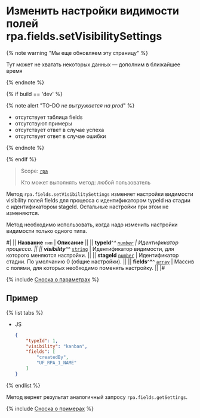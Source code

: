 # Изменить настройки видимости полей rpa.fields.setVisibilitySettings

{% note warning "Мы еще обновляем эту страницу" %}

Тут может не хватать некоторых данных — дополним в ближайшее время

{% endnote %}

{% if build == 'dev' %}

{% note alert "TO-DO _не выгружается на prod_" %}

- отсутствует таблица fields
- отсутствуют примеры
- отсутствует ответ в случае успеха
- отсутствует ответ в случае ошибки

{% endnote %}

{% endif %}

> Scope: [`rpa`](../../../scopes/permissions.md)
>
> Кто может выполнять метод: любой пользователь

Метод `rpa.fields.setVisibilitySettings` изменяет настройки видимости visibility полей fields для процесса с идентификатором typeId на стадии с идентификатором stageId. Остальные настройки при этом не изменяются.

Метод необходимо использовать, когда надо изменить настройки видимости только одного типа.

#|
|| **Название**
`тип` | **Описание** ||
|| **typeId**^*^ 
[`number`](../../../data-types.md) | Идентификатор процесса. ||
|| **visibility**^*^ 
[`string`](../../../data-types.md) | Идентификатор видимости, для которого меняются настройки. ||
|| **stageId** 
[`number`](../../../data-types.md) | Идентификатор стадии. По умолчанию 0 (общие настройки). ||
|| **fields**^*^ 
[`array`](../../../data-types.md) | Массив с полями, для которых необходимо поменять настройку. ||
|#

{% include [Сноска о параметрах](../../../../_includes/required.md) %}

## Пример

{% list tabs %}

- JS

    ```json
    {
        "typeId": 1,
        "visibility": "kanban",
        "fields": [
            "createdBy", 
            "UF_RPA_1_NAME"
        ]
    }
    ```

{% endlist %}

Метод вернет результат аналогичный запросу `rpa.fields.getSettings`.

{% include [Сноска о примерах](../../../../_includes/examples.md) %}